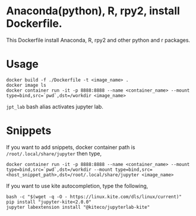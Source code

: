 # Anaconda(python), R, rpy2, install Dockerfile.

This Dockerfile install Anaconda, R, rpy2 and other python and r packages. 

# Usage 
```
docker build -f ./Dockerfile -t <image_name> . 
docker image ls 
docker container run -it -p 8888:8888 --name <container_name> --mount type=bind,src=`pwd`,dst=/workdir <image_name>
``` 

`jpt_lab` bash alias activates jupyter lab. 


# Snippets 
If you want to add snippets, docker container path is `/root/.local/share/jupyter`
then type, 
```
docker container run -it -p 8888:8888 --name <container_name> --mount type=bind,src=`pwd`,dst=/workdir --mount type=bind,src=<host_snippet_path>,dst=/root/.local/share/jupyter <image_name>
```


If you want to use kite autocompletion, type the following, 
```
bash -c "$(wget -q -O - https://linux.kite.com/dls/linux/current)" 
pip install "jupyter-kite<2.0.0" 
jupyter labextension install "@kiteco/jupyterlab-kite" 
```



